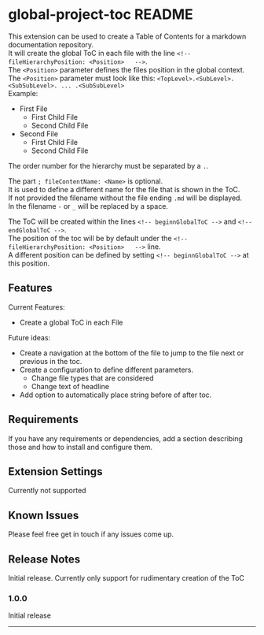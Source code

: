 # global-project-toc README

This extension can be used to create a Table of Contents for a markdown documentation repository.   
It will create the global ToC in each file with the line `<!-- fileHierarchyPosition: <Position>   -->`.   
The `<Position>` parameter defines the files position in the global context.   
The `<Position>` parameter must look like this: `<TopLevel>.<SubLevel>.<SubSubLevel>. ... .<SubSubLevel>`   
Example:   
- First File <!-- fileHierarchyPosition: 1 -->   
  - First Child File <!-- fileHierarchyPosition: 1.1 -->   
  - Second Child File <!-- fileHierarchyPosition: 1.2 -->   
- Second File <!-- fileHierarchyPosition: 2 -->   
  - First Child File <!-- fileHierarchyPosition: 2.1 -->   
  - Second Child File <!-- fileHierarchyPosition: 2.2 -->   

The order number for the hierarchy must be separated by a `.`.   

The part `; fileContentName: <Name>` is optional.    
It is used to define a different name for the file that is shown in the ToC.   
If not provided the filename without the file ending `.md` will be displayed.   
In the filename `-` or `_` will be replaced by a space.   

The ToC will be created within the lines `<!-- beginnGlobalToC -->` and `<!-- endGlobalToC -->`.   
The position of the toc will be by default under the `<!-- fileHierarchyPosition: <Position>   -->` line.   
A different position can be defined by setting `<!-- beginnGlobalToC -->` at this position.   

## Features

Current Features:
- Create a global ToC in each File

Future ideas:
- Create a navigation at the bottom of the file to jump to the file next or previous in the toc.
- Create a configuration to define different parameters.
  - Change file types that are considered
  - Change text of headline
- Add option to automatically place string before of after toc.

## Requirements

If you have any requirements or dependencies, add a section describing those and how to install and configure them.

## Extension Settings

Currently not supported

## Known Issues

Please feel free get in touch if any issues come up.

## Release Notes

Initial release.
Currently only support for rudimentary creation of the ToC

### 1.0.0

Initial release

-----------------------------------------------------------------------------------------------------------
